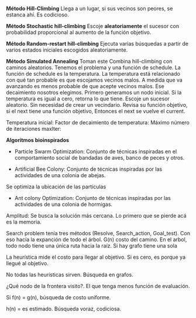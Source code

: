 
**Método Hill-Climbing**
Llega a un lugar, si sus vecinos son peores, se estanca ahí. Es codicioso. 

**Método Stochastic hill-climbing**
Escoje **aleatoriamente** el sucesor con probabilidad proporcional al aumento de la función objetivo. 

**Método Random-restart hill-climbing**
Ejecuta varias búsquedas a partir de varios estados iniciales escogidos aleatoriamente. 

**Método Simulated Annealing** Toman este 
Combina hill-climbing con caminos aleatorios.
Tenemos el problema y una función de schedule. La función de schedule es la temperatura. La temperatura está relacionado con qué tan probable es que escojamos vecinos malos. A medida que va avanzando es menos probable de que acepte vecinos malos. Ese decaimiento nosotros elegimos.
Primero generamos un nodo inicial. Si la temperatura es igual a cero, retorna lo que tiene. Escoje un sucesor aleatorio. Sin necesidad de crear un vecindario. Revisa su función objetivo, si el next tiene una función objetivo, Entonces el next se vuelve el current.

Temperatura inicial:
Factor de decaimiento de temperatura:
Máximo número de iteraciones maxlter:















**Algoritmos bioinspirados**

 - Particle Swarm Optimization: Conjunto de técnicas inspiradas en el comportamiento social de bandadas de aves, banco de peces y otros. 
 
 - Artificial Bee Colony: Conjunto de técnicas inspiradas por las actividades de una colonia de abejas. 
 
 Se optimiza la ubicación de las partículas 














 - Ant colony Optimization: Conjunto de técnicas inspiradas por las actividades de una colonia de hormigas.

Amplitud: Se busca la solución más cercana. Lo primero que se pierde acá es la memoria.  

Search problem tenía tres métodos (Resolve, Search_action, Goal_test). Con eso hacía la expanción de todo el árbol. 
G(n) costo del camino. En el arbol, todo nodo tiene una única ruta hacia la raíz. Si hay grafo tiene una sola 

La heurística mide el costo para llegar al objetivo. Si es cero, es porque ya llegué al objetivo.


No todas las heurísticas sirven.
Búsqueda en grafos.

¿Qué nodo de la frontera visito?. El que tenga menos función de evaluación.

Si f(n) = g(n), búsqueda de costo uniforme. 

h(n) = es estimado. Búsqueda voraz, codiciosa.

<!--stackedit_data:
eyJoaXN0b3J5IjpbMzY2NTYzOTEyLDg2NjY5NDIyNiwtMTUwMz
kyMzk0MiwtMTM2OTE2NjgwOCwtMzI0OTA0MDg4LDE2MTc3OTk5
OTAsLTYwMjE0NjcxMV19
-->
